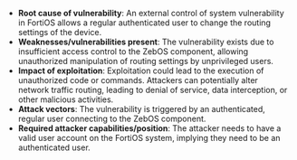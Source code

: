 - **Root cause of vulnerability**: An external control of system vulnerability in FortiOS allows a regular authenticated user to change the routing settings of the device.
- **Weaknesses/vulnerabilities present**: The vulnerability exists due to insufficient access control to the ZebOS component, allowing unauthorized manipulation of routing settings by unprivileged users.
- **Impact of exploitation**: Exploitation could lead to the execution of unauthorized code or commands. Attackers can potentially alter network traffic routing, leading to denial of service, data interception, or other malicious activities.
- **Attack vectors**: The vulnerability is triggered by an authenticated, regular user connecting to the ZebOS component.
- **Required attacker capabilities/position**: The attacker needs to have a valid user account on the FortiOS system, implying they need to be an authenticated user.